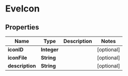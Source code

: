 
# EveIcon

## Properties
Name | Type | Description | Notes
------------ | ------------- | ------------- | -------------
**iconID** | **Integer** |  |  [optional]
**iconFile** | **String** |  |  [optional]
**description** | **String** |  |  [optional]



